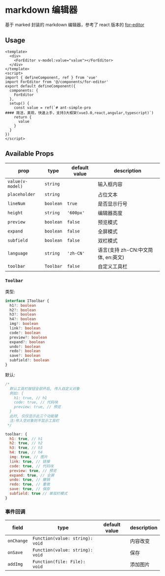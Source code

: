 # markdown 编辑器
基于 marked 封装的 markdown 编辑器，参考了 react 版本的 [for-editor](https://github.com/kkfor/for-editor)

## Usage
```vue
<template>
  <div>
    <ForEditor v-model:value="value"></ForEditor>
  </div>
</template>
<script>
import { defineComponent, ref } from 'vue'
import ForEditor from '@/components/for-editor'
export default defineComponent({
  components: {
    ForEditor
  },
  setup() {
    const value = ref(`# ant-simple-pro
#### 简洁，美观，快速上手，支持3大框架(vue3.0,react,angular,typescript)`)
    return {
      value
    }
  }
})
</script>
```

## Available Props
prop                | type                 | default value   | description
--------------------|----------------------|-----------------|--------------
`value(v-model)`    | `string`             |                 | 输入框内容
`placeholder`       | `string`             |                 | 占位文本
`lineNum`           | `boolean`            | `true`          | 是否显示行号
`height`            | `string`             | `'600px'`         | 编辑器高度
`preview`           | `boolean`            | `false`         | 预览模式
`expand`            | `boolean`            | `false`         | 全屏模式
`subfield`          | `boolean`            | `false`         | 双栏模式
`language`          | `string`            | `'zh-CN'`         | 语言(支持 zh-CN:中文简体, en:英文)
`toolbar`           | `Toolbar`            | `false`         | 自定义工具栏

### `Toolbar`
类型: 
```typescript
interface IToolbar {
  h1?: boolean
  h2?: boolean
  h3?: boolean
  h4?: boolean
  img?: boolean
  link?: boolean
  code?: boolean
  preview?: boolean
  expand?: boolean
  undo?: boolean
  redo?: boolean
  save?: boolean
  subfield?: boolean
}
```

默认: 
```javascript
/*
  默认工具栏按钮全部开启, 传入自定义对象
  例如: {
    h1: true, // h1
    code: true, // 代码块
    preview: true, // 预览
  }
  此时, 仅仅显示此三个功能键
  注:传入空对象则不显示工具栏
 */

toolbar: {
  h1: true, // h1
  h2: true, // h2
  h3: true, // h3
  h4: true, // h4
  img: true, // 图片
  link: true, // 链接
  code: true, // 代码块
  preview: true, // 预览
  expand: true, // 全屏
  undo: true, // 撤销
  redo: true, // 重做
  save: true, // 保存
  subfield: true // 单双栏模式
}
```

### 事件回调
field       | type                              | default value | description
------------|-----------------------------------|---------------|--------------
`onChange`  | `Function(value: string): void`   |               | 内容改变
`onSave`    | `Function(value: string): void`   |               | 保存
`addImg`  | `Function(file: File): void`        |               | 添加图片